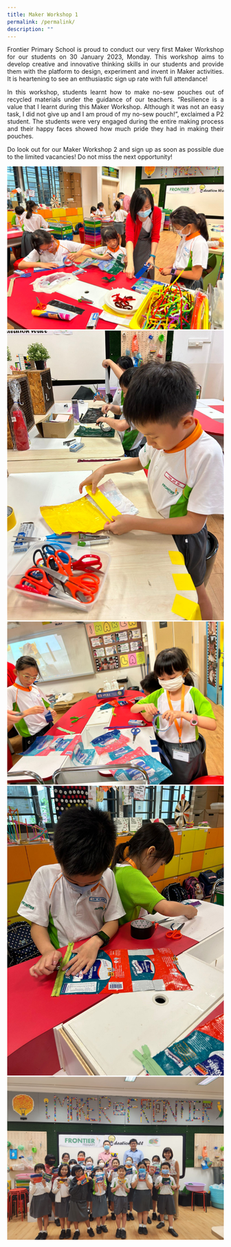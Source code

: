 ```yaml
---
title: Maker Workshop 1
permalink: /permalink/
description: ""
---
```

<p style="text-align:justify;">Frontier Primary School is proud to conduct our very first Maker Workshop for our students on 30 January 2023, Monday. This workshop aims to develop creative and innovative thinking skills in our students and provide them with the platform to design, experiment and invent in Maker activities. It is heartening to see an enthusiastic sign up rate with full attendance!

<p style="text-align:justify;">In this workshop, students learnt how to make no-sew pouches out of recycled materials under the guidance of our teachers. “Resilience is a value that I learnt during this Maker Workshop. Although it was not an easy task, I did not give up and I am proud of my no-sew pouch!”, exclaimed a P2 student. The students were very engaged during the entire making process and their happy faces showed how much pride they had in making their pouches.

<p style="text-align:justify;">Do look out for our Maker Workshop 2 and sign up as soon as possible due to the limited vacancies! Do not miss the next opportunity!

![](/images/Maker%20Workshop%201.jpeg)
![](/images/Maker%20Workshop%202.jpeg)
![](/images/Maker%20Workshop%203.jpeg)
![](/images/Maker%20Workshop%204.jpeg)
![](/images/Maker%20Workshop%205.jpeg)